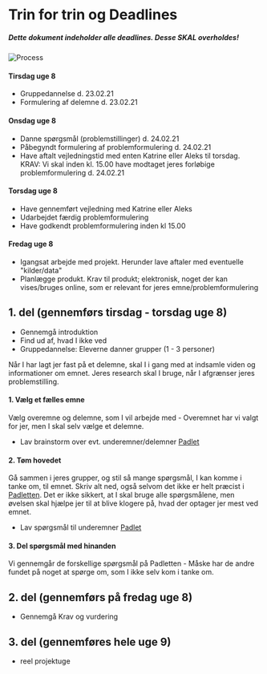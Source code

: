 
# Trin for trin og Deadlines

##### Dette dokument indeholder alle deadlines. Desse **SKAL** overholdes! 
![Process](https://www.metteullersted.dk/wp/wp-content/uploads/2014/09/isbjerget_web1.jpg)


#### Tirsdag uge 8
* Gruppedannelse            d. 23.02.21
* Formulering af delemne    d. 23.02.21

#### Onsdag uge 8
* Danne spørgsmål (problemstillinger) d. 24.02.21
* Påbegyndt formulering af problemformulering d. 24.02.21
* Have aftalt vejledningstid med enten Katrine eller Aleks til torsdag. KRAV: Vi skal inden kl. 15.00 have modtaget jeres forløbige problemformulering d. 24.02.21

#### Torsdag uge 8
* Have gennemført vejledning med Katrine eller Aleks
* Udarbejdet færdig problemformulering
* Have godkendt problemformulering inden kl 15.00


#### Fredag uge 8 
* Igangsat arbejde med projekt. Herunder lave aftaler med eventuelle "kilder/data"
* Planlægge produkt. Krav til produkt; elektronisk, noget der kan vises/bruges online, som er relevant for jeres emne/problemformulering



 
## 1. del (gennemførs tirsdag - torsdag uge 8)

-   Gennemgå introduktion
-   Find ud af, hvad I ikke ved
-   Gruppedannelse: Eleverne danner grupper (1 - 3 personer)

Når I har lagt jer fast på et delemne, skal I i gang med at indsamle viden og informationer om emnet. Jeres research skal I bruge, når I afgrænser jeres problemstilling.

#### 1. Vælg et fælles emne
Vælg overemne og delemne, som I vil arbejde med - Overemnet har vi valgt for jer, men I skal selv vælge et delemne. 
-    Lav brainstorm over evt. underemner/delemner [Padlet](https://padlet.com/aleks_holland_johansen1/vlk0iv9kro2wz13b)

#### 2. Tøm hovedet
Gå sammen i jeres grupper, og stil så mange spørgsmål, I kan komme i tanke om, til emnet. Skriv alt ned, også selvom det ikke er helt præcist i [Padletten](https://padlet.com/aleks_holland_johansen1/vlk0iv9kro2wz13b).
Det er ikke sikkert, at I skal bruge alle spørgsmålene, men øvelsen skal hjælpe jer til at blive klogere på, hvad der optager jer mest ved emnet. 
-    Lav spørgsmål til underemner [Padlet](https://padlet.com/aleks_holland_johansen1/vlk0iv9kro2wz13b)


#### 3. Del spørgsmål med hinanden
Vi gennemgår de forskellige spørgsmål på Padletten - Måske har de andre fundet på noget at spørge om, som I ikke selv kom i tanke om. 


## 2. del (gennemførs på fredag uge 8)
-    Gennemgå Krav og vurdering


## 3. del (gennemføres hele uge 9)
- reel projektuge
